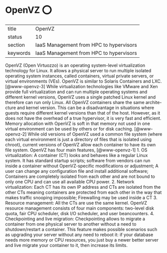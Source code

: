 # OpenVZ :o:


|          |                                         |
| -------- | --------------------------------------- |
| title    | OpenVZ                                  | 
| status   | 10                                      |
| section  | IaaS Management from HPC to hypervisors |
| keywords | IaaS Management from HPC to hypervisors |



OpenVZ (Open Virtuozzo) is an operating system-level virtualization
technology for Linux. It allows a physical server to run multiple
isolated operating system instances, called containers, virtual
private servers, or virtual environments (VEs). OpenVZ is similar to
Solaris Containers and LXC. [@www-openvz-3] While virtualization
technologies like VMware and Xen provide full virtualization and can
run multiple operating systems and different kernel versions, OpenVZ
uses a single patched Linux kernel and therefore can run only
Linux. All OpenVZ containers share the same archite- cture and kernel
version. This can be a disadvantage in situations where guests require
different kernel versions than that of the host. However, as it does
not have the overhead of a true hypervisor, it is very fast and
efficient. Memory allocation with OpenVZ is soft in that memory not
used in one virtual environment can be used by others or for disk
caching. [@www-openvz-2] While old versions of OpenVZ used a
common file system (where each virtual environment is just a directory
of files that is isolated using chroot), current versions of OpenVZ
allow each container to have its own file system.  OpenVZ has four
main features, [@www-openvz-1] 1. OS virtualization: A container
(CT) looks and behaves like a regular Linux system. It has standard
startup scripts; software from vendors can run inside a container
without OpenVZ-specific modifications or adjustment; A user can change
any configuration file and install additional software; Containers are
completely isolated from each other and are not bound to only one CPU
and can use all available CPU power.  2. Network virtualization: Each
CT has its own IP address and CTs are isolated from the other CTs
meaning containers are protected from each other in the way that makes
traffic snooping impossible; Firewalling may be used inside a CT
3. Resource management: All the CTs are use the same kernel. OpenVZ
resource management consists of four main components: two-level disk
quota, fair CPU scheduler, disk I/O scheduler, and user beancounters.
4. Checkpointing and live migration: Checkpointing allows to migrate a
container from one physical server to another without a need to
shutdown/restart a container. This feature makes possible scenarios
such as upgrading your server without any need to reboot it: if your
database needs more memory or CPU resources, you just buy a newer
better server and live migrate your container to it, then increase its
limits.


